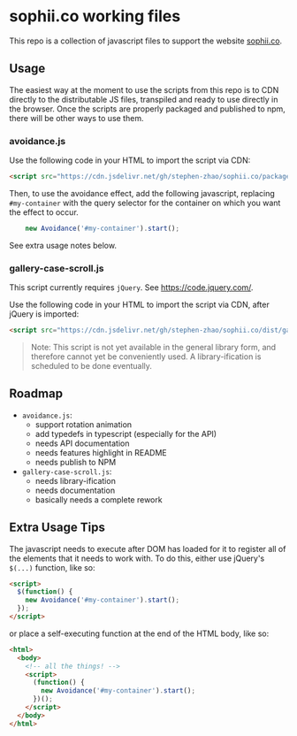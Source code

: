 # sophii.co working files

This repo is a collection of javascript files to support the website [sophii.co](sophii.co).


## Usage

The easiest way at the moment to use the scripts from this repo is to CDN directly to the distributable JS files, transpiled and ready to use directly in the browser. Once the scripts are properly packaged and published to npm, there will be other ways to use them.

### avoidance.js

Use the following code in your HTML to import the script via CDN:

```html
<script src="https://cdn.jsdelivr.net/gh/stephen-zhao/sophii.co/packages/avoidance/dist/avoidance.var.min.js">
```

Then, to use the avoidance effect, add the following javascript, replacing `#my-container` with the query selector for the container on which you want the effect to occur.

```js
    new Avoidance('#my-container').start();
```

See extra usage notes below.

### gallery-case-scroll.js

This script currently requires `jQuery`. See <https://code.jquery.com/>.

Use the following code in your HTML to import the script via CDN, after jQuery is imported:

```html
<script src="https://cdn.jsdelivr.net/gh/stephen-zhao/sophii.co/dist/gallery-case-scroll-v0.3.2.txt">
```

> Note: This script is not yet available in the general library form, and therefore cannot yet be conveniently used. A library-ification is scheduled to be done eventually.


## Roadmap

- `avoidance.js`:
  - support rotation animation
  - add typedefs in typescript (especially for the API)
  - needs API documentation
  - needs features highlight in README
  - needs publish to NPM
- `gallery-case-scroll.js`:
  - needs library-ification
  - needs documentation
  - basically needs a complete rework


## Extra Usage Tips

The javascript needs to execute after DOM has loaded for it to register all of the elements that it needs to work with.
To do this, either use jQuery's `$(...)` function, like so:

```html
<script>
  $(function() {
    new Avoidance('#my-container').start();
  });
</script>
```

or place a self-executing function at the end of the HTML body, like so:

```html
<html>
  <body>
    <!-- all the things! -->
    <script>
      (function() {
        new Avoidance('#my-container').start();
      })();
    </script>
  </body>
</html>
```
